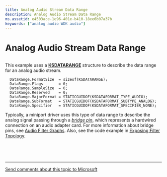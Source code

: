 ```yaml
---
title: Analog Audio Stream Data Range
description: Analog Audio Stream Data Range
ms.assetid: e4503ace-1e96-401e-b410-18ee6b07a37b
keywords: ["analog audio WDK audio"]
---
```


# Analog Audio Stream Data Range


## <span id="analog_audio_stream_data_range"></span><span id="ANALOG_AUDIO_STREAM_DATA_RANGE"></span>


This example uses a [**KSDATARANGE**](https://msdn.microsoft.com/library/windows/hardware/ff561658) structure to describe the data range for an analog audio stream.

```
  DataRange.FormatSize  = sizeof(KSDATARANGE);
  DataRange.Flags       = 0;
  DataRange.SampleSize  = 0;
  DataRange.Reserved    = 0;
  DataRange.MajorFormat = STATICGUIDOF(KSDATAFORMAT_TYPE_AUDIO);
  DataRange.SubFormat   = STATICGUIDOF(KSDATAFORMAT_SUBTYPE_ANALOG);
  DataRange.Specifier   = STATICGUIDOF(KSDATAFORMAT_SPECIFIER_NONE);
```

Typically, a miniport driver uses this type of data range to describe the analog signal passing through a [*bridge pin*](https://msdn.microsoft.com/library/windows/hardware/ff556272#wdkgloss_bridge_pin), which represents a hardwired connection on an audio adapter card. For more information about bridge pins, see [Audio Filter Graphs](audio-filter-graphs.md). Also, see the code example in [Exposing Filter Topology](exposing-filter-topology.md).

 

 


--------------------
[Send comments about this topic to Microsoft](mailto:wsddocfb@microsoft.com?subject=Documentation%20feedback%20[audio\audio]:%20Analog%20Audio%20Stream%20Data%20Range%20%20RELEASE:%20%287/18/2016%29&body=%0A%0APRIVACY%20STATEMENT%0A%0AWe%20use%20your%20feedback%20to%20improve%20the%20documentation.%20We%20don't%20use%20your%20email%20address%20for%20any%20other%20purpose,%20and%20we'll%20remove%20your%20email%20address%20from%20our%20system%20after%20the%20issue%20that%20you're%20reporting%20is%20fixed.%20While%20we're%20working%20to%20fix%20this%20issue,%20we%20might%20send%20you%20an%20email%20message%20to%20ask%20for%20more%20info.%20Later,%20we%20might%20also%20send%20you%20an%20email%20message%20to%20let%20you%20know%20that%20we've%20addressed%20your%20feedback.%0A%0AFor%20more%20info%20about%20Microsoft's%20privacy%20policy,%20see%20http://privacy.microsoft.com/default.aspx. "Send comments about this topic to Microsoft")


